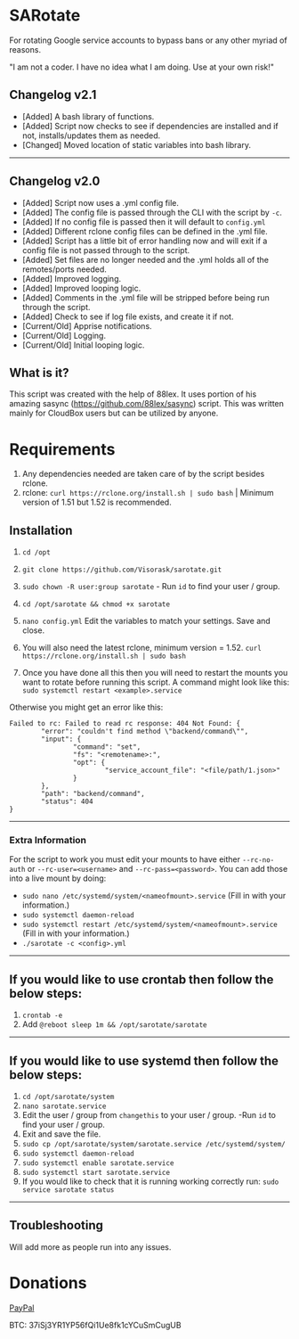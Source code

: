 # SARotate
For rotating Google service accounts to bypass bans or any other myriad of reasons.

"I am not a coder. I have no idea what I am doing. Use at your own risk!"

## Changelog v2.1
   - [Added] A bash library of functions.
   - [Added] Script now checks to see if dependencies are installed and if not, installs/updates them as needed.
   - [Changed] Moved location of static variables into bash library.

---

## Changelog v2.0
   - [Added] Script now uses a .yml config file.
   - [Added] The config file is passed through the CLI with the script by `-c`.
   - [Added] If no config file is passed then it will default to `config.yml`
   - [Added] Different rclone config files can be defined in the .yml file.
   - [Added] Script has a little bit of error handling now and will exit if a config file is not passed through to the script.
   - [Added] Set files are no longer needed and the .yml holds all of the remotes/ports needed.
   - [Added] Improved logging.
   - [Added] Improved looping logic.
   - [Added] Comments in the .yml file will be stripped before being run through the script.
   - [Added] Check to see if log file exists, and create it if not.
   - [Current/Old] Apprise notifications. 
   - [Current/Old] Logging.
   - [Current/Old] Initial looping logic. 


## What is it?
This script was created with the help of 88lex. It uses portion of his amazing sasync (https://github.com/88lex/sasync) script. This was written mainly for CloudBox users but can be utilized by anyone.

# Requirements
 1. Any dependencies needed are taken care of by the script besides rclone.
 2. rclone: `curl https://rclone.org/install.sh | sudo bash` | Minimum version of 1.51 but 1.52 is recommended.
  

## Installation
1. `cd /opt`

2. `git clone https://github.com/Visorask/sarotate.git`

3. `sudo chown -R user:group sarotate` - Run `id` to find your user / group.

4. `cd /opt/sarotate && chmod +x sarotate`

5. `nano config.yml` Edit the variables to match your settings. Save and close.

6. You will also need the latest rclone, minimum version = 1.52. ```curl https://rclone.org/install.sh | sudo bash```

7. Once you have done all this then you will need to restart the mounts you want to rotate before running this script. A command might look like this: ```sudo systemctl restart <example>.service```

  Otherwise you might get an error like this:
```
Failed to rc: Failed to read rc response: 404 Not Found: {
        "error": "couldn't find method \"backend/command\"",
        "input": {
                "command": "set",
                "fs": "<remotename>:",
                "opt": {
                        "service_account_file": "<file/path/1.json>"
                }
        },
        "path": "backend/command",
        "status": 404
}
```

---

### Extra Information 
   For the script to work you must edit your mounts to have either `--rc-no-auth` or `--rc-user=<username>` and `--rc-pass=<password>`. You can add those into a live mount by doing:
  
   - `sudo nano /etc/systemd/system/<nameofmount>.service` (Fill in <nameofmount> with your information.)
   - `sudo systemctl daemon-reload`
   - `sudo systemctl restart /etc/systemd/system/<nameofmount>.service` (Fill in <nameofmount> with your information.)
   - `./sarotate -c <config>.yml`
   
  
---
   
## If you would like to use crontab then follow the below steps:
  1. `crontab -e`
  2. Add `@reboot sleep 1m && /opt/sarotate/sarotate`
 ---
 
## If you would like to use systemd then follow the below steps: 
  1. `cd /opt/sarotate/system`
  2. `nano sarotate.service`  
  3. Edit the user / group from `changethis` to your user / group. -Run `id` to find your user / group.   
  4. Exit and save the file.   
  5. `sudo cp /opt/sarotate/system/sarotate.service /etc/systemd/system/`  
  6. `sudo systemctl daemon-reload`  
  7. `sudo systemctl enable sarotate.service`  
  8. `sudo systemctl start sarotate.service`  
  9. If you would like to check that it is running working correctly run: `sudo service sarotate status`
---

## Troubleshooting
Will add more as people run into any issues.

# Donations

[PayPal](https://paypal.me/RRussell603)

BTC: 37iSj3YR1YP56fQi1Ue8fk1cYCuSmCugUB
